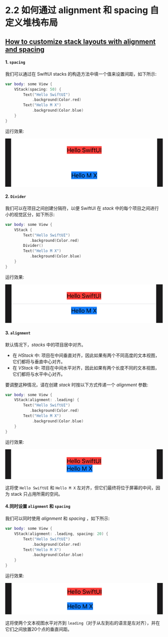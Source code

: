 # 2.2 如何通过 alignment 和 spacing 自定义堆栈布局

## [How to customize stack layouts with alignment and spacing](https://www.hackingwithswift.com/quick-start/swiftui/how-to-customize-stack-layouts-with-alignment-and-spacing)

#### 1. `spacing`

我们可以通过在 SwiftUI stacks 的构造方法中填一个值来设置间距，如下所示:

```swift
var body: some View {
    VStack(spacing: 50) {
        Text("Hello SwiftUI")
            .background(Color.red)
        Text("Hello M X")
            .background(Color.blue)
    }
}
```

运行效果: 

![Stack spacing](../.gitbook/assets/stack_spacing.png)

#### 2. `Divider`

我们可以在项目之间创建分隔符，以便 SwiftUI 在 _stack_ 中的每个项目之间进行小的视觉区分，如下所示:

```swift
var body: some View {
    VStack {
        Text("Hello SwiftUI")
           .background(Color.red)
        Divider()
        Text("Hello M X")
           .background(Color.blue)
    }
}
```

运行效果: 

![Stack divider](../.gitbook/assets/stack_divider.png)

#### 3. `alignment`

默认情况下，_stacks_ 中的项目居中对齐。

* 在 _HStack_ 中: 项目在中间垂直对齐，因此如果有两个不同高度的文本视图，它们都将与垂直中心对齐。
* 在 _VStack_ 中: 项目在中间水平对齐，因此如果有两个长度不同的文本视图，它们都将与水平中心对齐。

要调整这种情况，请在创建 _stack_ 时按以下方式传递一个 _alignment_ 参数:

```swift
var body: some View {
    VStack(alignment: .leading) {
        Text("Hello SwiftUI")
           .background(Color.red)
        Text("Hello M X")
            .background(Color.blue)
    }
}
```

运行效果: 

![Set alignment as .leading](../.gitbook/assets/stack_alignment_leading.png)

这将使 `Hello SwiftUI` 和 `Hello M X` 左对齐，但它们最终将位于屏幕的中间，因为 stack 只占用所需的空间。

#### 4.同时设置 `alignment` 和 `spacing`

我们可以同时使用 _alignment_ 和 _spacing_ ，如下所示:

```swift
var body: some View {
    VStack(alignment: .leading, spacing: 20) {
        Text("Hello SwiftUI")
            .background(Color.red)
        Text("Hello M X")
            .background(Color.blue)
    }
}
```

运行效果: 

![Set alignment and spacing](../.gitbook/assets/stack_alignment_spacing.png)

这将使两个文本视图水平对齐到 `leading`（对于从左到右的语言是左对齐），并在它们之间放置20个点的垂直间距。





















